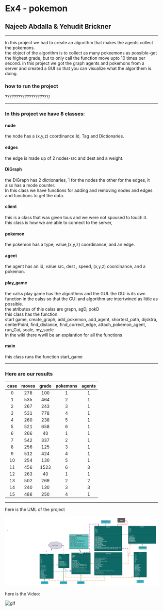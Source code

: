 # Ex4 - pokemon

## Najeeb Abdalla & Yehudit Brickner
__________________________
In this project we had to create an algorithm that makes the agents collect the pokemons.
<br> the object of the algorithm is to collect as many pokeemons as possible-get the highest grade, but to only call the function move upto 10 times per second.
in this project we got the graph agents and pokemons from a server and created a GUI so that you can visualize what the algorithem is doing. 

### how to run the project

????????????????????/
__________________________
### In this project we have 8 classes:

#### node
the node has a (x,y,z) coordinance Id, Tag and Dictionaries.

#### edges
the edge is made up of 2 nodes-src and dest and a weight.

#### DiGraph 
the DiGraph has 2 dictionaries, 1 for the nodes the other for the edges, it also has a mode counter.
<br>In this class we have functions for adding and removing nodes and edges and functions to get the data.

#### client
this is a class that was given tous and we were not spoused to touch it.
<br> this class is how we are able to connect to the server,

#### pokemon
the pokemon has a type, value,(x,y,z) coordinance, and an edge.

#### agent
the agent has an id, value src, dest , speed, (x,y,z) coordinance, and a pokemon.

#### play_game
the calss play game has the algorithms and the GUI. the GUI is its own function in the calss so that the GUI and algorithm are intertwined as little as possible.
<br> the atributes of this calss are graph, agD, pokD
<br> this class has the function:
<br>start game, create_graph, add_pokemon, add_agent, shortest_path, dijsktra, centerPoint,
find_distance, find_correct_edge, attach_pokemon_agent, run_Gui, scale, my_sacle
<br>in the wiki there wwill be an explantion for all the functions

#### main
this class runs the function start_game
_______________________________

###  Here are our results
|case |moves|grade|pokemons|agents|
|:---:|:---:|:---:|:------:|:----:|
|0    |278  |100  | 1      |1     |
|1    |535  |464  | 2      |1     |
|2    |267  |243  | 3      |1     |
|3    |531  |778  |4       |1     |
|4    |260  |238  | 5      |1     |
|5    |521  |658  |6       |1     |
|6    |266  |40   |1       |  1   |
|7    |542  |337  |2       |   1  |
|8    |256  |125  |  3     |1     |
|9    |512  |424  |  4     |1     |
|10   |254  |130  |  5     |1     |
|11   |456  |1523 |   6    |3     |
|12   |263  |40   |  1     |1     |
|13   |502  |269  |   2    | 2    |
|14   |240  |130  |  3     | 3    |
|15   |486  |250  |   4    | 1    |


-------------------------------
here is the UML of the project

![uml](https://github.com/najeebWorld/Ex4/blob/master/uml%20ex4.png)


here is the Video:

![gif]()
